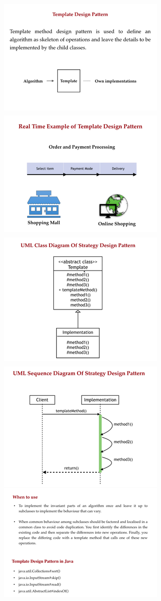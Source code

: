 ![1703596540460](image/01-template/1703596540460.png)

![1703596762615](image/01-template/1703596762615.png)

![1703596598385](image/01-template/1703596598385.png)

![1703596698377](image/01-template/1703596698377.png)![1703596840386](image/01-template/1703596840386.png)
